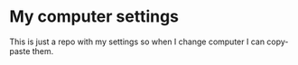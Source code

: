 # My computer settings 

This is just a repo with my settings so when I change computer I can copy-paste them.
